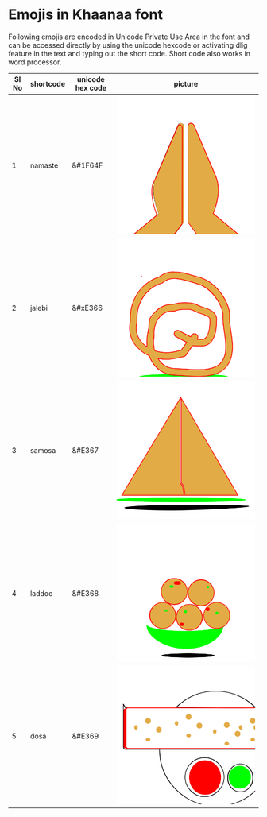 
 Emojis in Khaanaa font
 ======================

 Following emojis are encoded in Unicode Private Use Area in the font and can be accessed directly by using the unicode hexcode or activating dlig feature in the text and typing out the short code. Short code also works in word processor.

 |Sl No | shortcode | unicode hex code | picture |
 |---    |----       |------            |----------|
 | 1 | namaste | &#1F64F | ![namaste](SVGs/u1F64F.svg) |
 |2 | jalebi | &#xE366 |  ![jalebi](SVGs/uniE366.svg) |
 | 3 |  samosa |  &#E367 |  ![samosa](SVGs/uniE367.svg) |
 | 4 |  laddoo |  &#E368 | ![laddoo](SVGs/uniE368.svg) |
 | 5 |  dosa |  &#E369 |  ![dosa](SVGs/uniE369.svg) |
